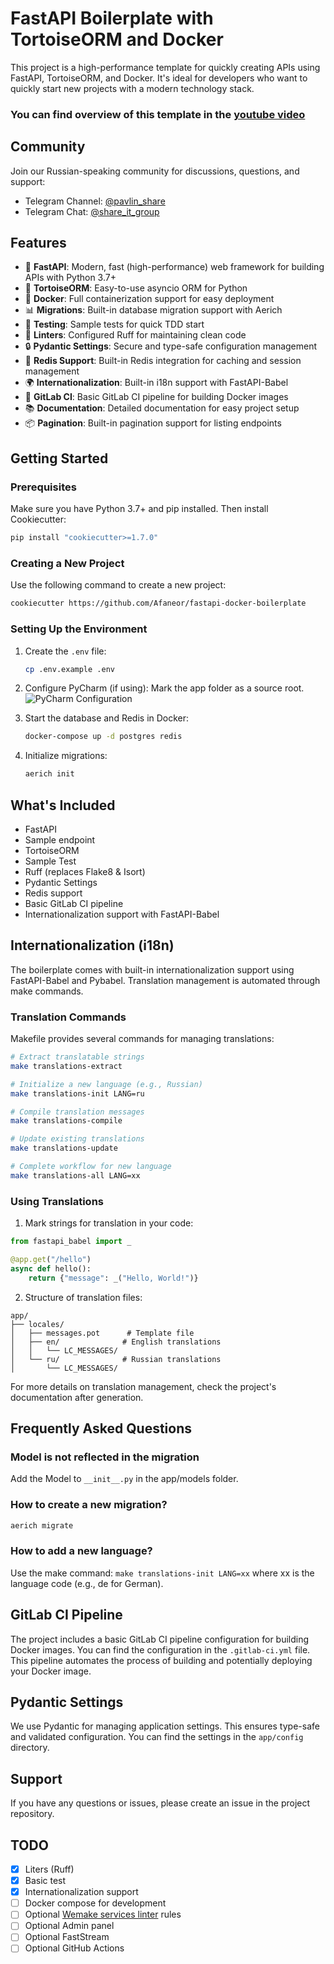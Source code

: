 # FastAPI Boilerplate with TortoiseORM and Docker

This project is a high-performance template for quickly creating APIs using FastAPI, TortoiseORM, and Docker. It's ideal for developers who want to quickly start new projects with a modern technology stack.

### You can find overview of this template in the [youtube video](https://www.youtube.com/watch?v=4AMxbzZYOnU)

## Community

Join our Russian-speaking community for discussions, questions, and support:

- Telegram Channel: [@pavlin_share](https://t.me/pavlin_share)
- Telegram Chat: [@share_it_group](https://t.me/share_it_group)

## Features

- 🚀 **FastAPI**: Modern, fast (high-performance) web framework for building APIs with Python 3.7+
- 🐢 **TortoiseORM**: Easy-to-use asyncio ORM for Python
- 🐳 **Docker**: Full containerization support for easy deployment
- 📊 **Migrations**: Built-in database migration support with Aerich
- 🧪 **Testing**: Sample tests for quick TDD start
- 🧹 **Linters**: Configured Ruff for maintaining clean code
- 🔒 **Pydantic Settings**: Secure and type-safe configuration management
- 🔄 **Redis Support**: Built-in Redis integration for caching and session management
- 🌍 **Internationalization**: Built-in i18n support with FastAPI-Babel
- 🚀 **GitLab CI**: Basic GitLab CI pipeline for building Docker images
- 📚 **Documentation**: Detailed documentation for easy project setup
- 📦 **Pagination**: Built-in pagination support for listing endpoints

## Getting Started

### Prerequisites

Make sure you have Python 3.7+ and pip installed. Then install Cookiecutter:

```bash
pip install "cookiecutter>=1.7.0"
```

### Creating a New Project

Use the following command to create a new project:

```bash
cookiecutter https://github.com/Afaneor/fastapi-docker-boilerplate
```

### Setting Up the Environment

1. Create the `.env` file:
   ```bash
   cp .env.example .env
   ```

2. Configure PyCharm (if using):
   Mark the app folder as a source root.
   ![PyCharm Configuration](img.png)

3. Start the database and Redis in Docker:
   ```bash
   docker-compose up -d postgres redis
   ```

4. Initialize migrations:
   ```bash
   aerich init
   ```

## What's Included

- FastAPI
- Sample endpoint
- TortoiseORM
- Sample Test
- Ruff (replaces Flake8 & Isort)
- Pydantic Settings
- Redis support
- Basic GitLab CI pipeline
- Internationalization support with FastAPI-Babel

## Internationalization (i18n)

The boilerplate comes with built-in internationalization support using FastAPI-Babel and Pybabel. Translation management is automated through make commands.

### Translation Commands

Makefile provides several commands for managing translations:

```bash
# Extract translatable strings
make translations-extract

# Initialize a new language (e.g., Russian)
make translations-init LANG=ru

# Compile translation messages
make translations-compile

# Update existing translations
make translations-update

# Complete workflow for new language
make translations-all LANG=xx
```

### Using Translations

1. Mark strings for translation in your code:
```python
from fastapi_babel import _

@app.get("/hello")
async def hello():
    return {"message": _("Hello, World!")}
```

2. Structure of translation files:
```
app/
├── locales/
│   ├── messages.pot      # Template file
│   ├── en/              # English translations
│   │   └── LC_MESSAGES/
│   └── ru/              # Russian translations
│       └── LC_MESSAGES/
```

For more details on translation management, check the project's documentation after generation.

## Frequently Asked Questions

### Model is not reflected in the migration
Add the Model to `__init__.py` in the app/models folder.

### How to create a new migration?
```bash
aerich migrate
```

### How to add a new language?
Use the make command: `make translations-init LANG=xx` where xx is the language code (e.g., de for German).

## GitLab CI Pipeline

The project includes a basic GitLab CI pipeline configuration for building Docker images. You can find the configuration in the `.gitlab-ci.yml` file. This pipeline automates the process of building and potentially deploying your Docker image.

## Pydantic Settings

We use Pydantic for managing application settings. This ensures type-safe and validated configuration. You can find the settings in the `app/config` directory.

## Support

If you have any questions or issues, please create an issue in the project repository.

## TODO

- [x] Liters (Ruff)
- [x] Basic test
- [x] Internationalization support
- [ ] Docker compose for development
- [ ] Optional [Wemake services linter](https://github.com/wemake-services/wemake-python-styleguide) rules
- [ ] Optional Admin panel
- [ ] Optional FastStream
- [ ] Optional GitHub Actions

